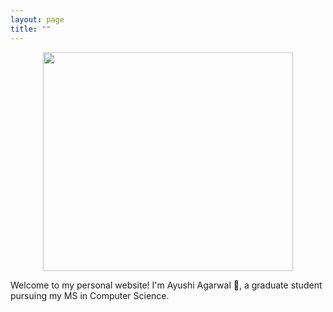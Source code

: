 ```yaml
---
layout: page
title: ""
---
```


<div style="text-align: center"><img src= "https://github.com/niklasbuschmann/contrast/assets/98472023/becad2e9-3acc-43ff-a517-2cc0e1b8bc6d" width= 400 height=350></div>

Welcome to my personal website! I'm Ayushi Agarwal 👋, a graduate student pursuing my MS in Computer Science. 
